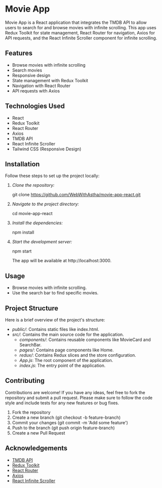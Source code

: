 # Movie App

Movie App is a React application that integrates the TMDB API to allow users to search for and browse movies with infinite scrolling. This app uses Redux Toolkit for state management, React Router for navigation, Axios for API requests, and the React Infinite Scroller component for infinite scrolling.

## Features

- Browse movies with infinite scrolling
- Search movies
- Responsive design
- State management with Redux Toolkit
- Navigation with React Router
- API requests with Axios

## Technologies Used

- React
- Redux Toolkit
- React Router
- Axios
- TMDB API
- React Infinite Scroller
- Tailwind CSS (Responsive Design)

## Installation

Follow these steps to set up the project locally:

1. *Clone the repository:*

    git clone https://github.com/WebWithAstha/movie-app-react.git
    

2. *Navigate to the project directory:*

    cd movie-app-react

3. *Install the dependencies:*

    npm install
    

4. *Start the development server:*

    npm start

    The app will be available at http://localhost:3000.

## Usage

- Browse movies with infinite scrolling.
- Use the search bar to find specific movies.

## Project Structure

Here is a brief overview of the project's structure:


- *public/*: Contains static files like index.html.
- *src/*: Contains the main source code for the application.
  - *components/*: Contains reusable components like MovieCard and SearchBar.
  - *pages/*: Contains page components like Home.
  - *redux/*: Contains Redux slices and the store configuration.
  - *App.js*: The root component of the application.
  - *index.js*: The entry point of the application.

## Contributing

Contributions are welcome! If you have any ideas, feel free to fork the repository and submit a pull request. Please make sure to follow the code style and include tests for any new features or bug fixes.

1. Fork the repository
2. Create a new branch (git checkout -b feature-branch)
3. Commit your changes (git commit -m 'Add some feature')
4. Push to the branch (git push origin feature-branch)
5. Create a new Pull Request


## Acknowledgements

- [TMDB API](https://www.themoviedb.org/documentation/api)
- [Redux Toolkit](https://redux-toolkit.js.org/)
- [React Router](https://reactrouter.com/)
- [Axios](https://axios-http.com/)
- [React Infinite Scroller](https://www.npmjs.com/package/react-infinite-scroller)
